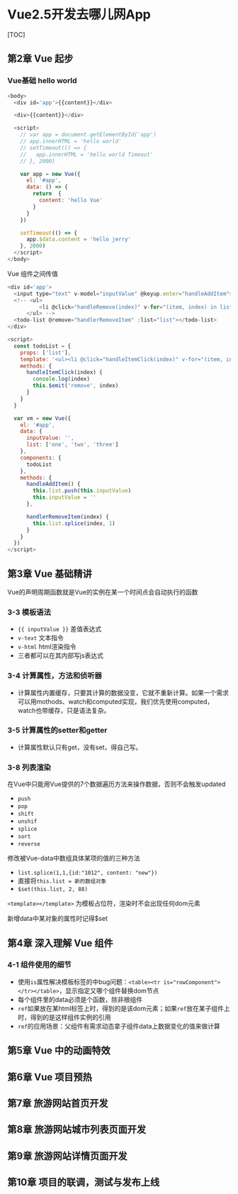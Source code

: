 # Vue2.5开发去哪儿网App

[TOC]

## 第2章 Vue 起步

### Vue基础 hello world

```js
<body>
  <div id='app'>{{content}}</div>

  <div>{{content}}</div>

  <script>
    // var app = document.getElementById('app')
    // app.innerHTML = 'hello world'
    // setTimeout(() => {
    //   app.innerHTML = 'hello world Timeout'
    // }, 2000)

    var app = new Vue({
      el: '#app',
      data: () => {
        return  {
          content: 'hello Vue'
        }
      }
    })

    setTimeout(() => {
      app.$data.content = 'hello jerry'
    }, 2000)
  </script>
</body>
```

Vue 组件之间传值

```js
<div id='app'>
  <input type="text" v-model="inputValue" @keyup.enter="handleAddItem">
  <!-- <ul>
          <li @click="handleRemove(index)" v-for="(item, index) in list">{{item}}</li>
      </ul> -->
  <todo-list @remove="handlerRemoveItem" :list="list"></todo-list>
</div>

<script>
  const todoList = {
    props: ['list'],
    template: '<ul><li @click="handleItemClick(index)" v-for="(item, index) in list">{{item}}</li></ul>',
    methods: {
      handleItemClick(index) {
        console.log(index)
        this.$emit('remove', index)
      }
    }
  }

  var vm = new Vue({
    el: '#app',
    data: {
      inputValue: '',
      list: ['one', 'two', 'three']
    },
    components: {
      todoList
    },
    methods: {
      handleAddItem() {
        this.list.push(this.inputValue)
        this.inputValue = ''
      },

      handlerRemoveItem(index) {
        this.list.splice(index, 1)
      }
    }
  })
</script>
```

## 第3章 Vue 基础精讲

Vue的声明周期函数就是Vue的实例在某一个时间点会自动执行的函数

### 3-3 模板语法

* `{{ inputValue }}` 差值表达式
* `v-text` 文本指令
* `v-html` html渲染指令
* 三者都可以在其内部写js表达式

### 3-4 计算属性，方法和侦听器

* 计算属性内置缓存，只要其计算的数据没变，它就不重新计算。如果一个需求可以用mothods、watch和computed实现，我们优先使用computed，watch也带缓存，只是语法复杂。

### 3-5 计算属性的setter和getter

* 计算属性默认只有get，没有set，得自己写。

### 3-8 列表渲染

在Vue中只能用Vue提供的7个数据遍历方法来操作数据，否则不会触发updated

* `push`
* `pop`
* `shift`
* `unshif`
* `splice`
* `sort`
* `reverse`

修改被Vue-data中数组具体某项的值的三种方法

* `list.splice(1,1,{id:"1012", content: "new"})`
* 直接将`this.list = 新的数组对象`
* `$set(this.list, 2, 88)`

`<template></template>` 为模板占位符，渲染时不会出现任何dom元素

新增data中某对象的属性时记得$set

## 第4章 深入理解 Vue 组件

### 4-1 组件使用的细节

* 使用`is`属性解决模板标签的中bug问题：`<table><tr is="rowComponent"></tr></table>`，显示指定又哪个组件替换dom节点
* 每个组件里的data必须是个函数，除非根组件
* `ref`如果放在某html标签上时，得到的是该dom元素；如果`ref`放在某子组件上时，得到的是这样组件实例的引用
* `ref`的应用场景：父组件有需求动态拿子组件data上数据变化的值来做计算

## 第5章 Vue 中的动画特效



## 第6章 Vue 项目预热



## 第7章 旅游网站首页开发



## 第8章 旅游网站城市列表页面开发



## 第9章 旅游网站详情页面开发



## 第10章 项目的联调，测试与发布上线
